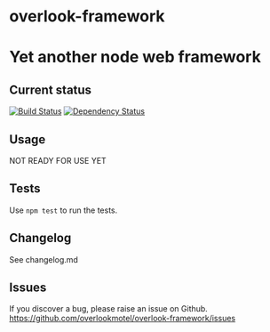 # overlook-framework

# Yet another node web framework

## Current status

[![Build Status](https://secure.travis-ci.org/overlookmotel/overlook-framework.png?branch=master)](http://travis-ci.org/overlookmotel/overlook-framework)
[![Dependency Status](https://david-dm.org/overlookmotel/overlook-framework.png)](https://david-dm.org/overlookmotel/overlook-framework)

## Usage

NOT READY FOR USE YET

## Tests

Use `npm test` to run the tests.

## Changelog

See changelog.md

## Issues

If you discover a bug, please raise an issue on Github. https://github.com/overlookmotel/overlook-framework/issues

